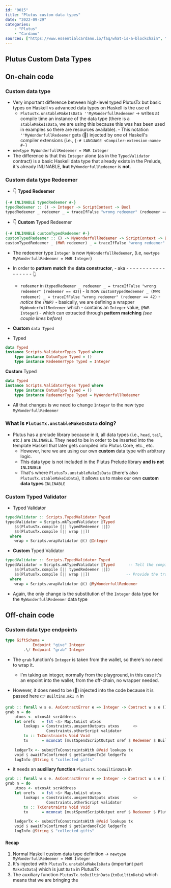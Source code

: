```yaml
---
id: "0015"
title: "Plutus custom data types"
date: "2022-09-29"
categories: 
    - "Plutus"
    - "Cardano"
sources: ["https://www.essentialcardano.io/faq/what-is-a-blockchain", "https://en.wikipedia.org/wiki/Cryptocurrency", "https://www.essentialcardano.io/faq/what-is-proof-of-stake-pos", "https://forum.cardano.org/t/staking-and-delegating-for-beginners-a-step-by-step-guide/36681", "https://forum.cardano.org/t/choosing-a-stake-pool-and-delegating-your-ada/38931"]
---
```


## Plutus Custom Data Types

## On-chain code

### Custom data type

- Very important difference between high-level typed PlutusTx but basic types on Haskell vs advanced data types on Haskell is the use of
  - `PlutusTx.unstableMakeIsData ''MyWonderfullRedeemer` -> writes at compile time an instance of the data type (there is a `stableMakeIsData`, we are using this because this was has been used in examples so there are resources available).
        - This notation `''MyWonderfullRedeemer` gets (💉) injected by one of Haskell's compiler extensions (i.e., `{-# LANGUAGE <Compiler-extension-name> #-}`
- `newtype MyWonderfullRedeemer = MWR Integer`
- The difference is that this `Integer` alone (as in the `TypedValidator` contract) is a basic Haskell data type that already exists in the Prelude, it's already INLINABLE, **but** `MyWonderfullRedeemer` is **not**.

### Custom data type Redeemer

- 👇 **Typed Redeemer**

```Haskell
{-# INLINABLE typedRedeemer #-} 
typedRedeemer :: () -> Integer -> ScriptContext -> Bool   
typedRedeemer _ redeemer _ = traceIfFalse "wrong redeemer" (redeemer == 42)
```

- 👇 **Custom** Typed Redeemer

```Haskell
{-# INLINABLE customTypedRedeemer #-} 
customTypedRedeemer :: () -> MyWonderfullRedeemer -> ScriptContext -> Bool   
customTypedRedeemer _ (MWR redeemer) _ = traceIfFalse "wrong redeemer" (redeemer == 42)
```

- The redeemer type `Integer` is now `MyWonderfullRedeemer`, (i.e, `newtype MyWonderfullRedeemer = MWR Integer`)
- In order to **pattern match** the **data constructor**, - aka - - - - - - - - - - - - - - - - - - 👆
  - `redeemer` in (`typedRedeemer _ redeemer _ = traceIfFalse "wrong redeemer" (redeemer == 42)`)
        - is now `customTypedRedeemer _ (MWR redeemer) _ = traceIfFalse "wrong redeemer" (redeemer == 42)`
            - *notice the `(MWR)`*
        - basically, we are defining a wrapper `MyWonderfullRedeemer` which
            - contains an `Integer` value, (`MWR Integer`)
                - which can extracted through **pattern matching** *(see couple lines before)*

- **Custom** `data Typed`

- Typed
  
```Haskell
data Typed                                            
instance Scripts.ValidatorTypes Typed where
    type instance DatumType Typed = ()                
    type instance RedeemerType Typed = Integer 
```

**Custom** Typed

```Haskell
data Typed                                            
instance Scripts.ValidatorTypes Typed where
    type instance DatumType Typed = ()                
    type instance RedeemerType Typed = MyWonderfullRedeemer 
```

- All that changes is we need to change `Integer` to the new type `MyWonderfullRedeemer`

### What is `PlutusTx.unstableMakeIsData` doing?

- Plutus has a prelude library because in it, all data types (i.e., `head`, `tail`, etc.) are `INLINABLE`. They need to be in order to be inserted into the template Haskell that later gets compiled into Plutus Core, etc., etc.
  - However, here we are using our own **custom** data type with arbitrary logic.
  - This data type is not included in the Plutus Prelude library **and is not** `INLINABLE`
  - That's where `PlutusTx.unstableMakeIsData` (there's also `PlutusTx.stableMakeIsData`), it allows us to make our own **custom data types** `INLINABLE`  

### Custom Typed Validator

- Typed Validator
  
```Haskell
typedValidator :: Scripts.TypedValidator Typed
typedValidator = Scripts.mkTypedValidator @Typed      
    $$(PlutusTx.compile [|| typedRedeemer ||]) 
    $$(PlutusTx.compile [|| wrap ||])                
  where
    wrap = Scripts.wrapValidator @() @Integer  
```

- **Custom** Typed Validator
  
```Haskell
typedValidator :: Scripts.TypedValidator Typed
typedValidator = Scripts.mkTypedValidator @Typed      -- Tell the compiler that you are using Types
    $$(PlutusTx.compile [|| typedRedeemer ||]) 
    $$(PlutusTx.compile [|| wrap ||])                -- Provide the translation into high level typed to low level typed
  where
    wrap = Scripts.wrapValidator @() @MyWonderfullRedeemer 
```

- Again, the only change is the substitution of the `Integer` data type for the `MyWonderfullRedeemer` data type

## Off-chain code

### Custom data type endpoints

```Haskell
type GiftSchema =
            Endpoint "give" Integer  
        .\/ Endpoint "grab" Integer
```

- The `grab` function's `Integer` is taken from the wallet, so there's no need to wrap it.
  - I'm taking an integer, normally from the playground, in this case it's an enpoint into the wallet, from the off-chain, no wrapper needed.

- However, it does need to be (💉) injected into the code because it is passed here 👉  `Builtins.mkI n` in
  
```Haskell
grab :: forall w s e. AsContractError e => Integer -> Contract w s e ()                                     
grab n = do
    utxos <- utxosAt scrAddress                                                                      
    let orefs   = fst <$> Map.toList utxos                                                           
        lookups = Constraints.unspentOutputs utxos      <>                                           
                  Constraints.otherScript validator                                                  
        tx :: TxConstraints Void Void                                                           
        tx      = mconcat [mustSpendScriptOutput oref $ Redeemer $ Builtins.mkI n | oref <- orefs]  
                                                                                                     
    ledgerTx <- submitTxConstraintsWith @Void lookups tx                                             
    void $ awaitTxConfirmed $ getCardanoTxId ledgerTx                                                
    logInfo @String $ "collected gifts" 
```

- it needs an **auxiliary function** `PlutusTx.toBuiltinData` in
  
```Haskell
grab :: forall w s e. AsContractError e => Integer -> Contract w s e ()                                     
grab n = do
    utxos <- utxosAt scrAddress                                                                      
    let orefs   = fst <$> Map.toList utxos                                                           
        lookups = Constraints.unspentOutputs utxos      <>                                           
                  Constraints.otherScript validator                                                  
        tx :: TxConstraints Void Void                                                            
        tx      = mconcat [mustSpendScriptOutput oref $ Redeemer $ PlutusTx.toBuiltinData (MWR n) | oref <- orefs]  
                                                                                                     
    ledgerTx <- submitTxConstraintsWith @Void lookups tx                                             
    void $ awaitTxConfirmed $ getCardanoTxId ledgerTx                                                
    logInfo @String $ "collected gifts"  
```

#### Recap

1. Normal Haskell custom data type definition -> `newtype MyWonderfullRedeemer = MWR Integer`
2. It's injected with `PlutusTx.unstableMakeIsData` (important part `MakeIsData`) which is just `Data` in PlutusTx
3. The auxiliary function `PlutusTx.toBuiltinData` (`toBuiltinData`) which means that we are bringing the